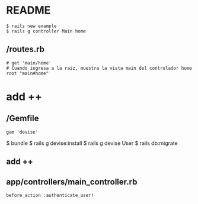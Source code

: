 # README

	$ rails new example
	$ rails g controller Main home

## /routes.rb
	# get 'main/home'
	# Cuando ingresa a la raiz, muestra la vista main del controlador home
	root "main#home"
# add ++
## /Gemfile
	gem 'devise'

$ bundle
	$ rails g devise:install
	$ rails g devise User
	$ rails db:migrate

## add ++
## app/controllers/main_controller.rb
	before_action :authenticate_user!
